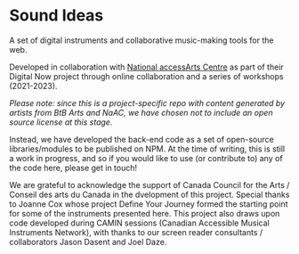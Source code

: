 # Sound Ideas

A set of digital instruments and collaborative music-making tools for the web.

Developed in collaboration with [National accessArts Centre](https://accessarts.ca/) as part of their Digital Now project through online collaboration and a series of workshops (2021-2023).

*Please note: since this is a project-specific repo with content generated by artists from BtB Arts and NaAC, we have chosen not to include an open source license at this stage.*

Instead, we have developed the back-end code as a set of open-source libraries/modules to be published on NPM.
At the time of writing, this is still a work in progress, and so if you would like to use (or contribute to) any of the code here, please get in touch!

We are grateful to acknowledge the support of Canada Council for the Arts / Conseil des arts du Canada in the dvelopment of this project.
Special thanks to Joanne Cox whose project Define Your Journey formed the starting point for some of the instruments presented here.
This project also draws upon code developed during CAMIN sessions (Canadian Accessible Musical Instruments Network), with thanks to our screen reader consultants / collaborators Jason Dasent and Joel Daze.
